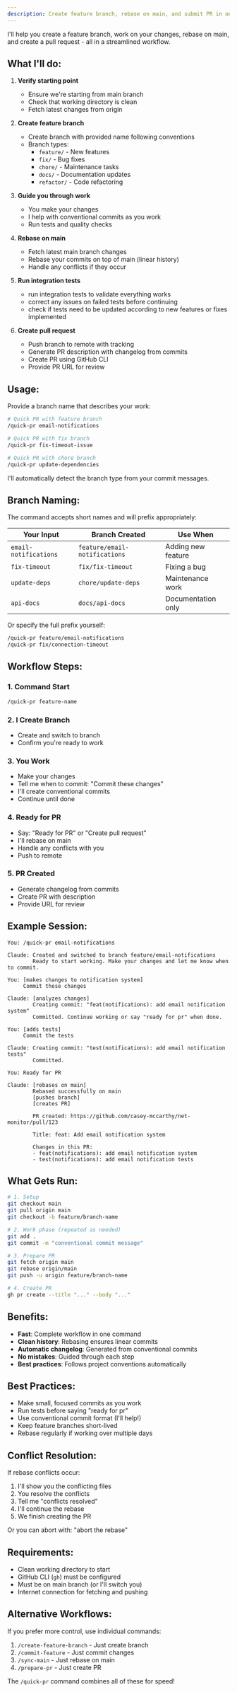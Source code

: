 ```yaml
---
description: Create feature branch, rebase on main, and submit PR in one workflow
---
```


I'll help you create a feature branch, work on your changes, rebase on main, and create a pull request - all in a streamlined workflow.

## What I'll do:

1. **Verify starting point**
   - Ensure we're starting from main branch
   - Check that working directory is clean
   - Fetch latest changes from origin

2. **Create feature branch**
   - Create branch with provided name following conventions
   - Branch types:
     - `feature/` - New features
     - `fix/` - Bug fixes
     - `chore/` - Maintenance tasks
     - `docs/` - Documentation updates
     - `refactor/` - Code refactoring

3. **Guide you through work**
   - You make your changes
   - I help with conventional commits as you work
   - Run tests and quality checks

4. **Rebase on main**
   - Fetch latest main branch changes
   - Rebase your commits on top of main (linear history)
   - Handle any conflicts if they occur

5. **Run integration tests**
   - run integration tests to validate everything works
   - correct any issues on failed tests before continuing
   - check if tests need to be updated according to new features or fixes implemented


6. **Create pull request**
   - Push branch to remote with tracking
   - Generate PR description with changelog from commits
   - Create PR using GitHub CLI
   - Provide PR URL for review

## Usage:

Provide a branch name that describes your work:

```bash
# Quick PR with feature branch
/quick-pr email-notifications

# Quick PR with fix branch
/quick-pr fix-timeout-issue

# Quick PR with chore branch
/quick-pr update-dependencies
```

I'll automatically detect the branch type from your commit messages.

## Branch Naming:

The command accepts short names and will prefix appropriately:

| Your Input | Branch Created | Use When |
|------------|----------------|----------|
| `email-notifications` | `feature/email-notifications` | Adding new feature |
| `fix-timeout` | `fix/fix-timeout` | Fixing a bug |
| `update-deps` | `chore/update-deps` | Maintenance work |
| `api-docs` | `docs/api-docs` | Documentation only |

Or specify the full prefix yourself:

```bash
/quick-pr feature/email-notifications
/quick-pr fix/connection-timeout
```

## Workflow Steps:

### 1. Command Start
```bash
/quick-pr feature-name
```

### 2. I Create Branch
- Create and switch to branch
- Confirm you're ready to work

### 3. You Work
- Make your changes
- Tell me when to commit: "Commit these changes"
- I'll create conventional commits
- Continue until done

### 4. Ready for PR
- Say: "Ready for PR" or "Create pull request"
- I'll rebase on main
- Handle any conflicts with you
- Push to remote

### 5. PR Created
- Generate changelog from commits
- Create PR with description
- Provide URL for review

## Example Session:

```
You: /quick-pr email-notifications

Claude: Created and switched to branch feature/email-notifications
        Ready to start working. Make your changes and let me know when to commit.

You: [makes changes to notification system]
     Commit these changes

Claude: [analyzes changes]
        Creating commit: "feat(notifications): add email notification system"
        Committed. Continue working or say "ready for pr" when done.

You: [adds tests]
     Commit the tests

Claude: Creating commit: "test(notifications): add email notification tests"
        Committed.

You: Ready for PR

Claude: [rebases on main]
        Rebased successfully on main
        [pushes branch]
        [creates PR]

        PR created: https://github.com/casey-mccarthy/net-monitor/pull/123

        Title: feat: Add email notification system

        Changes in this PR:
        - feat(notifications): add email notification system
        - test(notifications): add email notification tests
```

## What Gets Run:

```bash
# 1. Setup
git checkout main
git pull origin main
git checkout -b feature/branch-name

# 2. Work phase (repeated as needed)
git add .
git commit -m "conventional commit message"

# 3. Prepare PR
git fetch origin main
git rebase origin/main
git push -u origin feature/branch-name

# 4. Create PR
gh pr create --title "..." --body "..."
```

## Benefits:

- **Fast**: Complete workflow in one command
- **Clean history**: Rebasing ensures linear commits
- **Automatic changelog**: Generated from conventional commits
- **No mistakes**: Guided through each step
- **Best practices**: Follows project conventions automatically

## Best Practices:

- Make small, focused commits as you work
- Run tests before saying "ready for pr"
- Use conventional commit format (I'll help!)
- Keep feature branches short-lived
- Rebase regularly if working over multiple days

## Conflict Resolution:

If rebase conflicts occur:
1. I'll show you the conflicting files
2. You resolve the conflicts
3. Tell me "conflicts resolved"
4. I'll continue the rebase
5. We finish creating the PR

Or you can abort with: "abort the rebase"

## Requirements:

- Clean working directory to start
- GitHub CLI (`gh`) must be configured
- Must be on main branch (or I'll switch you)
- Internet connection for fetching and pushing

## Alternative Workflows:

If you prefer more control, use individual commands:
1. `/create-feature-branch` - Just create branch
2. `/commit-feature` - Just commit changes
3. `/sync-main` - Just rebase on main
4. `/prepare-pr` - Just create PR

The `/quick-pr` command combines all of these for speed!
